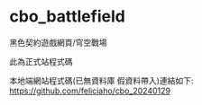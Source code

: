 # cbo_battlefield
黑色契約遊戲網頁/穹空戰場

此為正式站程式碼

本地端網站程式碼(已無資料庫 假資料帶入)連結如下:
https://github.com/feliciaho/cbo_20240129

